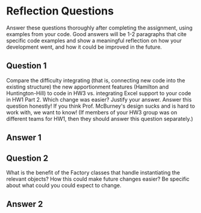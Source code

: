 # Reflection Questions

Answer these questions thoroughly after completing the assignment, using examples from your code. Good answers will be 1-2 paragraphs that cite specific code examples and show a meaningful reflection on how your development went, and how it could be improved in the future.

## Question 1

Compare the difficulty integrating (that is, connecting new code into the existing structure) the new apportionment features (Hamilton and Huntington-Hill) to code in HW3 vs. integrating Excel support to your code in HW1 Part 2. Which change was easier? Justify your answer. Answer this question honestly! If you think Prof. McBurney's design sucks and is hard to work with, we want to know! (If members of your HW3 group was on different teams for HW1, then they should answer this question separately.)

## Answer 1

## Question 2

What is the benefit of the Factory classes that handle instantiating the relevant objects? How this could make future changes easier? Be specific about what could you could expect to change.

## Answer 2